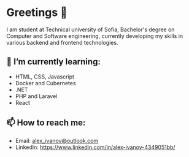 # Greetings 👋

I am student at Technical university of Sofia, Bachelor's degree on Computer and Software engineering, currently developing my skills in various backend and frontend technologies.

## 🌱 I’m currently learning:

- HTML, CSS, Javascript
- Docker and Cubernetes
- .NET
- PHP and Laravel
- React

## 📫 How to reach me:

- Email: alex_ivanov@outlook.com
- LinkedIn: https://www.linkedin.com/in/alex-ivanov-4349051bb/
<!--
**AlexIvanov01/AlexIvanov01** is a ✨ _special_ ✨ repository because its `README.md` (this file) appears on your GitHub profile.

Here are some ideas to get you started:

- 🔭 I’m currently working on ...
- 🌱 I’m currently learning ...
- 👯 I’m looking to collaborate on ...
- 🤔 I’m looking for help with ...
- 💬 Ask me about ...
- 📫 How to reach me: ...
- 😄 Pronouns: ...
- ⚡ Fun fact: ...
-->
